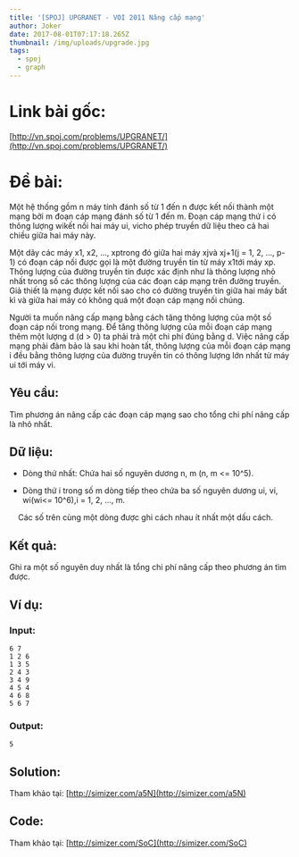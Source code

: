 ```yaml
---
title: '[SPOJ] UPGRANET - VOI 2011 Nâng cấp mạng'
author: Joker
date: 2017-08-01T07:17:18.265Z
thumbnail: /img/uploads/upgrade.jpg
tags:
  - spoj
  - graph
---
```

# Link bài gốc: 
[http://vn.spoj.com/problems/UPGRANET/](http://vn.spoj.com/problems/UPGRANET/)


# Đề bài:

Một hệ thống gồm n máy tính đánh số từ 1 đến n được kết nối thành một mạng bởi m đoạn cáp mạng đánh số từ 1 đến m. Đoạn cáp mạng thứ i có thông lượng wikết nối hai máy ui, vicho phép truyền dữ liệu theo cả hai chiều giữa hai máy này.

Một dãy các máy x1, x2, …, xptrong đó giữa hai máy xjvà xj+1\(j = 1, 2, …, p-1\) có đoạn cáp nối được gọi là một đường truyền tin từ máy x1tới máy xp. Thông lượng của đường truyền tin được xác định như là thông lượng nhỏ nhất trong số các thông lượng của các đoạn cáp mạng trên đường truyền. Giả thiết là mạng được kết nối sao cho có đường truyền tin giữa hai máy bất kì và giữa hai máy có không quá một đoạn cáp mạng nối chúng.

Người ta muốn nâng cấp mạng bằng cách tăng thông lượng của một số đoạn cáp nối trong mạng. Để tăng thông lượng của mỗi đoạn cáp mạng thêm một lượng d \(d &gt; 0\) ta phải trả một chi phí đúng bằng d. Việc nâng cấp mạng phải đảm bảo là sau khi hoàn tất, thông lượng của mỗi đoạn cáp mạng i đều bằng thông lượng của đường truyền tin có thông lượng lớn nhất từ máy ui tới máy vi.

## Yêu cầu:
Tìm phương án nâng cấp các đoạn cáp mạng sao cho tổng chi phí nâng cấp là nhỏ nhất.

## Dữ liệu:

* Dòng thứ nhất: Chứa hai số nguyên dương n, m \(n, m &lt;= 10^5\).

* Dòng thứ i trong số m dòng tiếp theo chứa ba số nguyên dương ui, vi, wi\(wi&lt;= 10^6\),i = 1, 2, …, m.

    Các số trên cùng một dòng được ghi cách nhau ít nhất một dấu cách.

## Kết quả: 
Ghi ra một số nguyên duy nhất là tổng chi phí nâng cấp theo phương án tìm được.

## Ví dụ:
### Input:
```
6 7
1 2 6
1 3 5
2 4 3
3 4 9
4 5 4
4 6 8
5 6 7
```

### Output:

```
5
```

## Solution:
Tham khảo tại: [http://simizer.com/a5N](http://simizer.com/a5N)

## Code:
Tham khảo tại: [http://simizer.com/SoC](http://simizer.com/SoC)


